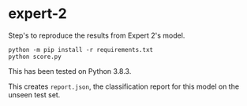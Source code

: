 # expert-2

Step's to reproduce the results from Expert 2's model.

```
python -m pip install -r requirements.txt
python score.py
```

This has been tested on Python 3.8.3.

This creates `report.json`, the classification report for this model on the unseen test set.
